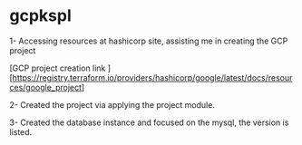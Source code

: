 # gcpkspl
1- Accessing resources at hashicorp site, assisting me in creating the GCP project</p>
[GCP project creation link ][https://registry.terraform.io/providers/hashicorp/google/latest/docs/resources/google_project]</p>
2- Created the project via applying the project module.</p>
3- Created the database instance and focused on the mysql, the version is listed.</p>
